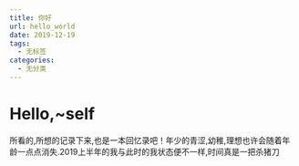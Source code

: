 ```yaml
---
title: 你好
url: hello_world
date: 2019-12-19 
tags:
  - 无标签
categories:
  - 无分类
---
```


# Hello,~self
<!-- more -->
所看的,所想的记录下来,也是一本回忆录吧！年少的青涩,幼稚,理想也许会随着年龄一点点消失.2019上半年的我与此时的我状态便不一样,时间真是一把杀猪刀
